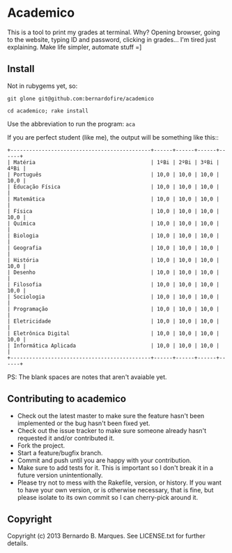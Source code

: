 Academico
=========

This is a tool to print my grades at terminal.
Why? Opening browser, going to the website, typing ID and password, clicking in grades...
I'm tired just explaining.
Make life simpler, automate stuff =]

Install
-------
Not in rubygems yet, so:

`git glone git@github.com:bernardofire/academico`

`cd academico; rake install`

Use the abbreviation to run the program: `aca`

If you are perfect student (like me), the output will be something like this::

```
+---------------------------------------------+------+------+------+------+
| Matéria                                     | 1ºBi | 2ºBi | 3ºBi | 4ºBi |
| Português                                   | 10,0 | 10,0 | 10,0 | 10,0 |
| Educação Física                             | 10,0 | 10,0 | 10,0 |      |
| Matemática                                  | 10,0 | 10,0 | 10,0 |      |
| Física                                      | 10,0 | 10,0 | 10,0 | 10,0 |
| Química                                     | 10,0 | 10,0 | 10,0 |      |
| Biologia                                    | 10,0 | 10,0 | 10,0 |      |
| Geografia                                   | 10,0 | 10,0 | 10,0 |      |
| História                                    | 10,0 | 10,0 | 10,0 | 10,0 |
| Desenho                                     | 10,0 | 10,0 | 10,0 |      |
| Filosofia                                   | 10,0 | 10,0 | 10,0 | 10,0 |
| Sociologia                                  | 10,0 | 10,0 | 10,0 |      |
| Programação                                 | 10,0 | 10,0 | 10,0 |      |
| Eletricidade                                | 10,0 | 10,0 | 10,0 |      |
| Eletrônica Digital                          | 10,0 | 10,0 | 10,0 | 10,0 |
| Informática Aplicada                        | 10,0 | 10,0 | 10,0 |      |
+---------------------------------------------+------+------+------+------+
```

PS: The blank spaces are notes that aren't avaiable yet.


Contributing to academico
-------------------------

* Check out the latest master to make sure the feature hasn't been implemented or the bug hasn't been fixed yet.
* Check out the issue tracker to make sure someone already hasn't requested it and/or contributed it.
* Fork the project.
* Start a feature/bugfix branch.
* Commit and push until you are happy with your contribution.
* Make sure to add tests for it. This is important so I don't break it in a future version unintentionally.
* Please try not to mess with the Rakefile, version, or history. If you want to have your own version, or is otherwise necessary, that is fine, but please isolate to its own commit so I can cherry-pick around it.

Copyright
---------

Copyright (c) 2013 Bernardo B. Marques. See LICENSE.txt for
further details.

